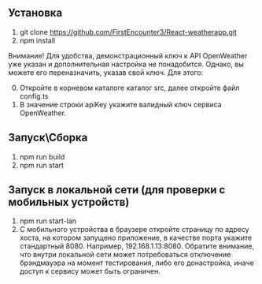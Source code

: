## Установка
1. git clone https://github.com/FirstEncounter3/React-weatherapp.git
2. npm install

Внимание! Для удобства, демонстрационный ключ к API OpenWeather уже указан и дополнительная настройка не понадобится. Однако, вы можете его переназначить, указав свой ключ. Для этого: 

0. Откройте в корневом каталоге каталог src, далее откройте файл config.ts
1. В значение строки apiKey укажите валидный ключ сервиса OpenWeather.

## Запуск\Сборка
1. npm run build
2. npm run start

## Запуск в локальной сети (для проверки с мобильных устройств)
1. npm run start-lan
2. С мобильного устройства в браузере откройте страницу по адресу хоста, на котором запущено приложение, в качестве порта укажите стандартный 8080. Например, 192.168.1.13:8080. Обратите внимание, что внутри локальной сети может потребоваться отключение брэндмауэра на момент тестирования, либо его донастройка, иначе доступ к сервису может быть ограничен.
